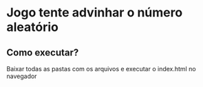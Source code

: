 <h1>Jogo tente advinhar o número aleatório</h1>

<h2>Como executar?</h2>

<p>Baixar todas as pastas com os arquivos e executar o index.html no navegador</p>